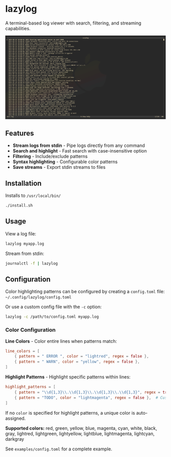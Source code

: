 # lazylog

A terminal-based log viewer with search, filtering, and streaming capabilities.

![lazylog screenshot](docs/lazylog.png)

## Features

- **Stream logs from stdin** - Pipe logs directly from any command
- **Search and highlight** - Fast search with case-insensitive option
- **Filtering** - Include/exclude patterns
- **Syntax highlighting** - Configurable color patterns
- **Save streams** - Export stdin streams to files

## Installation
Installs to `/usr/local/bin/`
```bash
./install.sh
```

## Usage

View a log file:
```bash
lazylog myapp.log
```

Stream from stdin:
```bash
journalctl -f | lazylog
```

## Configuration

Color highlighting patterns can be configured by creating a `config.toml` file:
`~/.config/lazylog/config.toml`

Or use a custom config file with the `-c` option:
```bash
lazylog -c /path/to/config.toml myapp.log
```

### Color Configuration

**Line Colors** - Color entire lines when patterns match:
```toml
line_colors = [
    { pattern = " ERROR ", color = "lightred", regex = false },
    { pattern = " WARN", color = "yellow", regex = false },
]
```

**Highlight Patterns** - Highlight specific patterns within lines:
```toml
highlight_patterns = [
    { pattern = "\\d{1,3}\\.\\d{1,3}\\.\\d{1,3}\\.\\d{1,3}", regex = true },  # IP addresses
    { pattern = "TODO", color = "lightmagenta", regex = false },  # Custom color
]
```

If no `color` is specified for highlight patterns, a unique color is auto-assigned.

**Supported colors:** red, green, yellow, blue, magenta, cyan, white, black, gray, lightred, lightgreen, lightyellow, lightblue, lightmagenta, lightcyan, darkgray

See `examples/config.toml` for a complete example.
